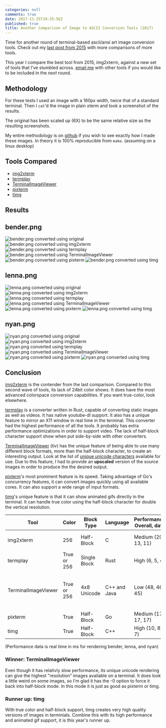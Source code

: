 ```yaml
---
categories: null
comments: true
date: 2017-11-25T19:35:56Z
published: true
title: Another Comparison of Image to ASCII Conversion Tools (2017)
---
```


Time for another round of terminal-based ascii/ansi art image conversion
tools. Check out my [last post from 2015](./a-comparison-of-image-to-ascii-conversion-tools/)
with more comparisons of more tools.

This year I compare the best tool from 2015, img2xterm, against
a new set of tools that I've stumbled across. [email me](mailto:kyle@xkyle.com)
with other tools if you would like to be included in the *next* round.

## Methodology

For these tests I used an image with a 160px width, twice that of
a standard terminal. Then I `cat`'d the image in plain xterm and
took a screenshot of the results.

The original has been scaled up (6X) to be the same relative size as
the resulting screenshots.

My entire methodology is on [github](https://github.com/solarkennedy/ascii-art-converter-comparison)
if you wish to see exactly how I made these images. In theory
it is 100% reproducible from `make`. (assuming on a linux desktop)

## Tools Compared

* [img2xterm](https://github.com/rossy/img2xterm)
* [termplay](https://github.com/jD91mZM2/termplay)
* [TerminalImageViewer](https://github.com/stefanhaustein/TerminalImageViewer)
* [pixterm](https://github.com/eliukblau/pixterm)
* [timg](https://github.com/hzeller/timg)

## Results

## bender.png
![bender.png converted using original](/uploads/bender.original.png 'bender.png converted using original')
![bender.png converted using img2xterm](/uploads/bender.img2xterm.png 'bender.png converted using img2xterm')
![bender.png converted using termplay](/uploads/bender.termplay.png 'bender.png converted using termplay')
![bender.png converted using TerminalImageViewer](/uploads/bender.TerminalImageViewer.png 'bender.png converted using TerminalImageViewer')
![bender.png converted using pixterm](/uploads/bender.pixterm.png 'bender.png converted using pixterm')
![bender.png converted using timg](/uploads/bender.timg.png 'bender.png converted using timg')

## lenna.png
![lenna.png converted using original](/uploads/lenna.original.png 'lenna.png converted using original')
![lenna.png converted using img2xterm](/uploads/lenna.img2xterm.png 'lenna.png converted using img2xterm')
![lenna.png converted using termplay](/uploads/lenna.termplay.png 'lenna.png converted using termplay')
![lenna.png converted using TerminalImageViewer](/uploads/lenna.TerminalImageViewer.png 'lenna.png converted using TerminalImageViewer')
![lenna.png converted using pixterm](/uploads/lenna.pixterm.png 'lenna.png converted using pixterm')
![lenna.png converted using timg](/uploads/lenna.timg.png 'lenna.png converted using timg')

## nyan.png
![nyan.png converted using original](/uploads/nyan.original.png 'nyan.png converted using original')
![nyan.png converted using img2xterm](/uploads/nyan.img2xterm.png 'nyan.png converted using img2xterm')
![nyan.png converted using termplay](/uploads/nyan.termplay.png 'nyan.png converted using termplay')
![nyan.png converted using TerminalImageViewer](/uploads/nyan.TerminalImageViewer.png 'nyan.png converted using TerminalImageViewer')
![nyan.png converted using pixterm](/uploads/nyan.pixterm.png 'nyan.png converted using pixterm')
![nyan.png converted using timg](/uploads/nyan.timg.png 'nyan.png converted using timg')

## Conclusion

[img2xterm](https://github.com/rossy/img2xterm) is the contender from the last
comparison. Compared to this second wave of tools, its lack of 24bit color
shows. It does have the most advanced colorspace conversion capabilities.
If you want true-color, look elsewhere.

[termplay](https://github.com/jD91mZM2/termplay) is a converter written in
Rust, capable of converting static images as well as videos. It has native
youtube-dl support. It also has a unique feature to mirror an X11 window in
real time in the terminal. This converter had the highest performance of all
the tools. It probably has extra performance optimizations in order to support
video. The lack of half-block character support show when put side-by-side with
other converters.

[TerminalImageViewer](https://github.com/stefanhaustein/TerminalImageViewer) (tiv)
has the unique feature of being able to use many different block formats, more
than the half-block character, to create an interesting output. Look at the
list of [unique unicode characters](https://github.com/stefanhaustein/TerminalImageViewer/blob/65ebc0a59e58ba5ba2f3d4dc54ced5e468317277/src/main/java/TerminalImageViewer.java#L248-L345)
available for use. Due to this feature, I had to provide an **upscaled**
version of the source images in order to produce the the desired output.

[pixterm](https://github.com/eliukblau/pixterm)'s most prominent feature is its
speed. Taking advantage of Go's concurrency features, it can convert images
quickly using all available cores. It can also support a wide range of input
formats.

[timg](https://github.com/hzeller/timg)'s unique feature is that it can show
animated gifs directly in the terminal. It can handle true color using the
half-block character for double the vertical resolution.

| Tool                  | Color         | Block Type     | Language       | Performance Overall, data   | Extra                                               |
| --------------------- | ------------- | -------------- | -------------- | --------------------------- | --------------------------------------------------- |
| img2xterm             | 256           | Half-Block     | C              | Medium (20, 13, 11)         | Bash version available                              |
| termplay              | True or 256   | Single Block   | Rust           | High (6, 5, 4)              | Video support                                       |
| TerminalImageViewer   | True or 256   | 4x8 Unicode    | C++ and Java   | Low (48, 46, 45)            | Extra unicode characters for multi-pixel matching   |
| pixterm               | True          | Half-Block     | Go             | Medium (17, 17, 17)         | multi-core processing                               |
| timg                  | True          | Half-Block     | C++            | High (10, 8, 7)             | Animated gif support                                |

(Performance data is real time in ms for rendering bender, lenna, and nyan)

### Winner: TerminalImageViewer

Even though it has relativly slow performance, its unique unicode rendering can
give the highest "resolution" images available on a terminal. It does look a
little weird on some images, so I'm glad it has the -0 option to force it back
into half-block mode. In this mode it is just as good as pixterm or timg.

### Runner up: timg

With true color and half-block support, timg creates very high quality versions
of images in terminials. Combine this with its high performance and animated
gif support, it is this year's runner up.
